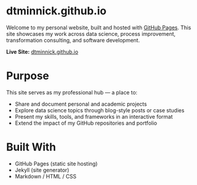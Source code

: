 # dtminnick.github.io
Welcome to my personal website, built and hosted with [GitHub Pages](https://pages.github.com/). This site showcases my work across data science, process improvement, transformation consulting, and software development.

**Live Site:** [dtminnick.github.io](https://dtminnick.github.io)

# Purpose
This site serves as my professional hub — a place to:

- Share and document personal and academic projects
- Explore data science topics through blog-style posts or case studies
- Present my skills, tools, and frameworks in an interactive format
- Extend the impact of my GitHub repositories and portfolio

# Built With

- GitHub Pages (static site hosting)
- Jekyll (site generator)
- Markdown / HTML / CSS
